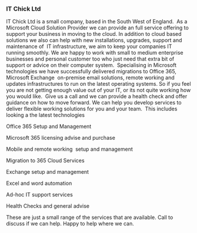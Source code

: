 ### IT Chick Ltd

IT Chick Ltd is a small company, based in the South West of England.  As a Microsoft Cloud Solution Provider we can provide an full service offering to support your business in moving to the cloud.  In addition to cloud based solutions we also can help with new installations, upgrades, support and maintenance of  IT infrastructure, we aim to keep your companies IT running smoothly.
We are happy to work with small to medium enterprise businesses and personal customer too who just need that extra bit of support or advice on their computer system. 
Specialising in Microsoft technologies we have successfully delivered migrations to Office 365,  Microsoft Exchange  on-premise email solutions, remote working and updates infrastructures to run on the latest operating systems.
So if you feel you are not getting enough value out of your IT, or its not quite working how you would like.  Give us a call and we can provide a health check and offer guidance on how to move forward.
We can help you develop services to deliver flexible working solutions for you and your team.  This includes looking a the latest technologies

Office 365 Setup and Management

Microsoft 365 licensing advise and purchase

Mobile and remote working  setup and management

Migration to 365 Cloud Services

Exchange setup and management

Excel and word automation

Ad-hoc IT support services

Health Checks and general advise
    
    
These are just a small range of the services that are available.  Call to discuss if we can help.  Happy to help where we can.
